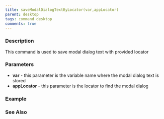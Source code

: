 ```yaml
---
title: saveModalDialogTextByLocator(var,appLocator)
parent: desktop
tags: command desktop
comments: true
---
```


### Description

This command is used to save modal dialog text with provided locator

### Parameters

- **var** - this parameter is the variable name where the modal dialog text is stored
- **appLocator** - this parameter is the locator to find the modal dialog

### Example

### See Also

